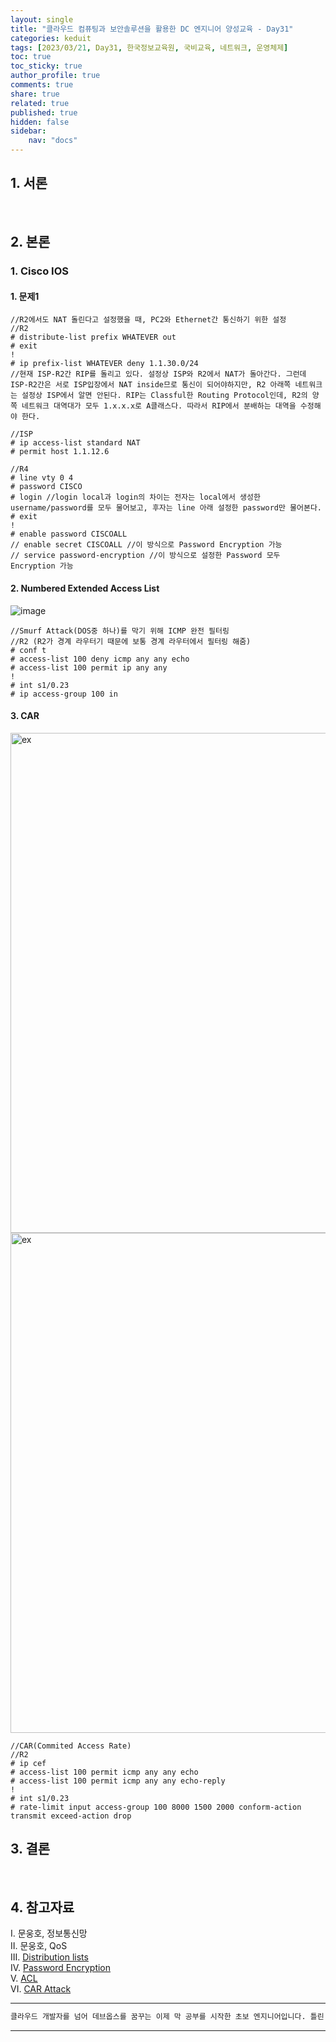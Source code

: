 ```yaml
---
layout: single
title: "클라우드 컴퓨팅과 보안솔루션을 활용한 DC 엔지니어 양성교육 - Day31"
categories: keduit
tags: [2023/03/21, Day31, 한국정보교육원, 국비교육, 네트워크, 운영체제]
toc: true
toc_sticky: true
author_profile: true
comments: true
share: true
related: true
published: true
hidden: false
sidebar: 
    nav: "docs"
---
```


## 1. 서론  

&nbsp;&nbsp;&nbsp;&nbsp;

## 2. 본론  

### 1. Cisco IOS  

#### 1. 문제1

```
//R2에서도 NAT 돌린다고 설정했을 때, PC2와 Ethernet간 통신하기 위한 설정
//R2
# distribute-list prefix WHATEVER out
# exit
!
# ip prefix-list WHATEVER deny 1.1.30.0/24
//현재 ISP-R2간 RIP를 돌리고 있다. 설정상 ISP와 R2에서 NAT가 돌아간다. 그런데 ISP-R2간은 서로 ISP입장에서 NAT inside므로 통신이 되어야하지만, R2 아래쪽 네트워크는 설정상 ISP에서 알면 안된다. RIP는 Classful한 Routing Protocol인데, R2의 양쪽 네트워크 대역대가 모두 1.x.x.x로 A클래스다. 따라서 RIP에서 분배하는 대역을 수정해야 한다.

//ISP
# ip access-list standard NAT
# permit host 1.1.12.6
```

```
//R4
# line vty 0 4
# password CISCO
# login //login local과 login의 차이는 전자는 local에서 생성한 username/password를 모두 물어보고, 후자는 line 아래 설정한 password만 물어본다.
# exit
!
# enable password CISCOALL
// enable secret CISCOALL //이 방식으로 Password Encryption 가능
// service password-encryption //이 방식으로 설정한 Password 모두 Encryption 가능
```

#### 2. Numbered Extended Access List

![image](https://user-images.githubusercontent.com/124491456/226502831-e956edc1-0786-4ceb-bafe-87315634b3fe.png)


```
//Smurf Attack(DOS중 하나)를 막기 위해 ICMP 완전 필터링
//R2 (R2가 경계 라우터기 때문에 보통 경계 라우터에서 필터링 해줌)
# conf t
# access-list 100 deny icmp any any echo
# access-list 100 permit ip any any
!
# int s1/0.23
# ip access-group 100 in
```

#### 3. CAR

<img alt="ex" src="https://user-images.githubusercontent.com/124491456/226505533-f14ba669-6bac-4c73-b499-169d243e10c9.png" width=800>


<img alt="ex" src="https://user-images.githubusercontent.com/124491456/226505897-226fb868-4401-4537-8ace-db4eca2895f1.png" width=800>

```
//CAR(Commited Access Rate)
//R2
# ip cef
# access-list 100 permit icmp any any echo
# access-list 100 permit icmp any any echo-reply
!
# int s1/0.23
# rate-limit input access-group 100 8000 1500 2000 conform-action transmit exceed-action drop
```

















## 3. 결론  

&nbsp;&nbsp;&nbsp;&nbsp;

## 4. 참고자료  

Ⅰ. 문웅호, 정보통신망   
Ⅱ. 문웅호, QoS   
Ⅲ. [Distribution lists](https://community.cisco.com/t5/networking-blogs/distribution-list/ba-p/3803773)   
IV. [Password Encryption](https://www.cisco.com/c/en/us/support/docs/security-vpn/remote-authentication-dial-user-service-radius/107614-64.html)   
V. [ACL](https://www.cisco.com/c/en/us/support/docs/security/ios-firewall/23602-confaccesslists.html)   
VI. [CAR Attack](https://www.cisco.com/c/ko_kr/support/docs/ios-nx-os-software/ios-software-releases-122-mainline/12764-car-rate-limit-icmp.pdf)   












---

```bash
클라우드 개발자를 넘어 데브옵스를 꿈꾸는 이제 막 공부를 시작한 초보 엔지니어입니다. 틀린 점이 있으면 친절하게 댓글 부탁드립니다. :)
```

---
